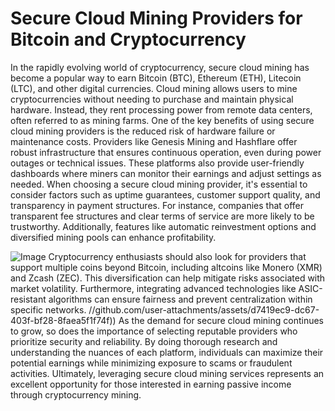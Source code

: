 # Secure Cloud Mining Providers for Bitcoin and Cryptocurrency
In the rapidly evolving world of cryptocurrency, secure cloud mining has become a popular way to earn Bitcoin (BTC), Ethereum (ETH), Litecoin (LTC), and other digital currencies. Cloud mining allows users to mine cryptocurrencies without needing to purchase and maintain physical hardware. Instead, they rent processing power from remote data centers, often referred to as mining farms.
One of the key benefits of using secure cloud mining providers is the reduced risk of hardware failure or maintenance costs. Providers like Genesis Mining and Hashflare offer robust infrastructure that ensures continuous operation, even during power outages or technical issues. These platforms also provide user-friendly dashboards where miners can monitor their earnings and adjust settings as needed.
When choosing a secure cloud mining provider, it's essential to consider factors such as uptime guarantees, customer support quality, and transparency in payment structures. For instance, companies that offer transparent fee structures and clear terms of service are more likely to be trustworthy. Additionally, features like automatic reinvestment options and diversified mining pools can enhance profitability.

![Image](https://github.com/user-attachments/assets/d7419ec9-dc67-403f-bf28-8faea5f1f74f)
Cryptocurrency enthusiasts should also look for providers that support multiple coins beyond Bitcoin, including altcoins like Monero (XMR) and Zcash (ZEC). This diversification can help mitigate risks associated with market volatility. Furthermore, integrating advanced technologies like ASIC-resistant algorithms can ensure fairness and prevent centralization within specific networks.
 //github.com/user-attachments/assets/d7419ec9-dc67-403f-bf28-8faea5f1f74f))
As the demand for secure cloud mining continues to grow, so does the importance of selecting reputable providers who prioritize security and reliability. By doing thorough research and understanding the nuances of each platform, individuals can maximize their potential earnings while minimizing exposure to scams or fraudulent activities. Ultimately, leveraging secure cloud mining services represents an excellent opportunity for those interested in earning passive income through cryptocurrency mining.
